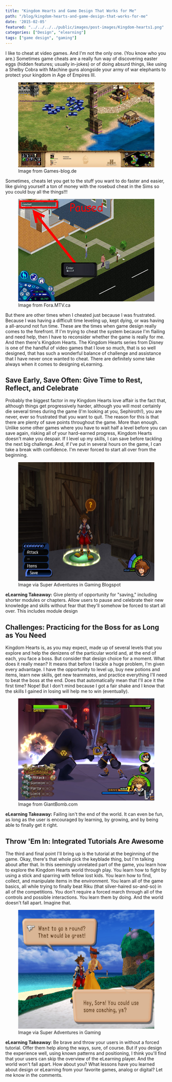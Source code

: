 ```yaml
---
title: "Kingdom Hearts and Game Design That Works for Me"
path: "/blog/kingdom-hearts-and-game-design-that-works-for-me"
date: '2015-02-05'
featured: "../../../../public/images/post-images/Kingdom-hearts1.png"
categories: ["Design", "elearning"]
tags: ["game design", "gaming"]
---
```


I like to cheat at video games. And I'm not the only one. (You know who you are.) Sometimes game cheats are a really fun way of discovering easter eggs (hidden features; usually in-jokes) or of doing absurd things, like using a Shelby Cobra with Machine guns alongside your army of war elephants to protect your kingdom in Age of Empires III.

<figure>
  <img src="../../../../public/images/post-images/aoe_2_hd_cobra.jpg" alt="Age of Empires" />
  <figcaption>Image from Games-blog.de</figcaption>
</figure>

Sometimes, cheats let you get to the stuff you want to do faster and easier, like giving yourself a ton of money with the rosebud cheat in the Sims so you could buy all the things!!!

<figure>
  <img src="../../../../public/images/post-images/rosebud.jpg" alt="SIMS rosebud cheat" />
  <figcaption>Image from Fora.MTV.ca</figcaption>
</figure>

But there are other times when I cheated just because I was frustrated. Because I was having a difficult time leveling up, kept dying, or was having a all-around not fun time. These are the times when game design really comes to the forefront. If I'm trying to cheat the system because I'm flailing and need help, then I have to reconsider whether the game is really for me. And then there's Kingdom Hearts. The Kingdom Hearts series from Disney is one of the handful of video games that I love so much, that is so well designed, that has such a wonderful balance of challenge and assistance that I have never once wanted to cheat. There are definitely some take always when it comes to designing eLearning.

## Save Early, Save Often: Give Time to Rest, Reflect, and Celebrate

Probably the biggest factor in my Kingdom Hearts love affair is the fact that, although things get progressively harder, although you will most certainly die several times during the game (I'm looking at you, Sephiroth!), you are never, ever so frustrated that you want to quit. The reason for this is that there are plenty of save points throughout the game. More than enough. Unlike some other games where you have to wait half a level before you can save again, risking all of your hard-earned progress, Kingdom Hearts doesn't make you despair. If I level up my skills, I can save before tackling the next big challenge. And, if I've put in several hours on the game, I can take a break with confidence. I'm never forced to start all over from the beginning.

<figure>
  <img src="../../../../public/images/post-images/Kingdom_Hearts_PS2_10.jpg" alt="Kingdom hearts save" />
  <figcaption>Image via Super Adventures in Gaming Blogspot</figcaption>
</figure>

**eLearning Takeaway:** Give plenty of opportunity for "saving," including shorter modules or chapters. Allow users to pause and celebrate their new knowledge and skills without fear that they'll somehow be forced to start all over. This includes module design

## Challenges: Practicing for the Boss for as Long as You Need

Kingdom Hearts is, as you may expect, made up of several levels that you explore and help the denizens of the particular world and, at the end of each, you face a boss. But consider that design choice for a moment. What does it really mean? It means that before I tackle a huge problem, I'm given every advantage. I have the opportunity to level up, buy new potions and items, learn new skills, get new teammates, and practice everything I'll need to beat the boss at the end. Does that automatically mean that I'll ace it the first time? Nope! But I don't mind because I got a fair shake and I know that the skills I gained in losing will help me to win (eventually).

<figure>
  <img src="../../../../public/images/post-images/571955-kingdom_hearts_ii.238292.jpg" alt="Kingdom hearts II battle" />
  <figcaption>Image from GiantBomb.com</figcaption>
</figure>

**eLearning Takeaway:** Failing isn't the end of the world. It can even be fun, as long as the user is encouraged by learning, by growing, and by being able to finally get it right.

## Throw 'Em In: Integrated Tutorials Are Awesome

The third and final point I'll bring up is the tutorial at the beginning of the game. Okay, there's that whole pick the keyblade thing, but I'm talking about after that. In this seemingly unrelated part of the game, you learn how to explore the Kingdom Hearts world through play. You learn how to fight by using a stick and sparring with fellow lost kids. You learn how to find, collect, and manipulate items in the environment. You learn all of the game basics, all while trying to finally beat Riku (that silver-haired so-and-so) in all of the competitions. You don't require a forced march through all of the controls and possible interactions. You learn them by doing. And the world doesn't fall apart. Imagine that.

<figure>
  <img src="../../../../public/images/post-images/Kingdom_Hearts_PS2_14.jpg" alt="Kingdom hearts II try again" />
  <figcaption>Image via Super Adventures in Gaming</figcaption>
</figure>

**eLearning Takeaway**: Be brave and throw your users in without a forced tutorial. Offer them help along the ways, sure, of course. But if you design the experience well, using known patterns and positioning, I think you'll find that your users can skip the overview of the eLearning player. And the world won't fall apart. How about you? What lessons have you learned about design or eLearning from your favorite games, analog or digital? Let me know in the comments.
